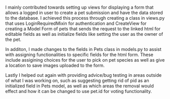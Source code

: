 I mainly contributed towards setting up views for displaying a form that allows a logged in user to create a pet submission
and have the data stored to the database.  I achieved this process through creating a class in views.py that uses LoginRequiredMixin for authentication
and CreateView for creating a Model Form of pets that sends the request to the linked html for editable fields as well as initialize fields
like setting the user as the owner of the pet.

In additon, I made changes to the fields in Pets class in models.py to assist with assigning functionalities to specific fields for the html form.
These include assigining choices for the user to pick on pet species as well as give a location to save images uploaded to the form.

Lastly I helped out again with providing advice/bug testing in areas outside of what I was working on, such as suggesting getting rid of pid
as an initialized field in Pets model, as well as which areas the removal would effect and how it can be changed to use pet.id for voting functionality. 
